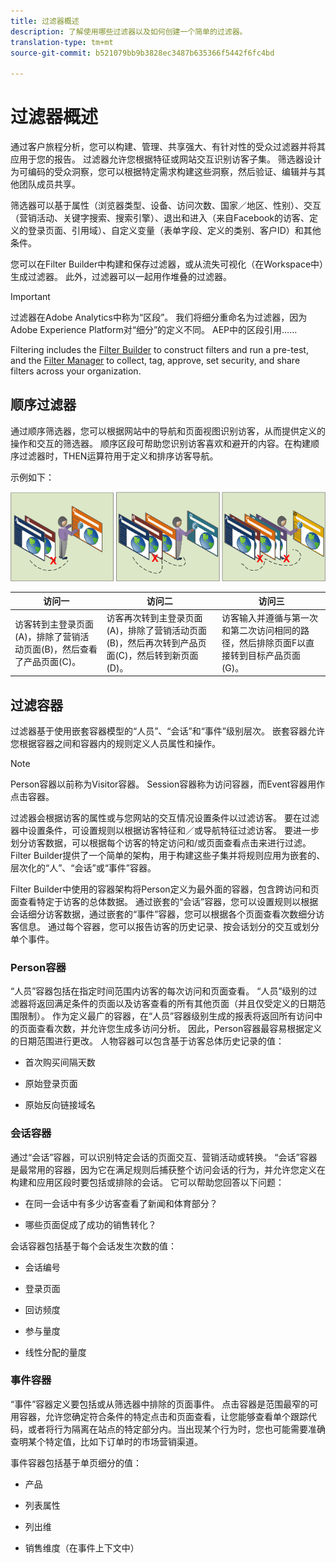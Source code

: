 ```yaml
---
title: 过滤器概述
description: 了解使用哪些过滤器以及如何创建一个简单的过滤器。
translation-type: tm+mt
source-git-commit: b521079bb9b3828ec3487b635366f5442f6fc4bd

---
```



# 过滤器概述

通过客户旅程分析，您可以构建、管理、共享强大、有针对性的受众过滤器并将其应用于您的报告。 过滤器允许您根据特征或网站交互识别访客子集。 筛选器设计为可编码的受众洞察，您可以根据特定需求构建这些洞察，然后验证、编辑并与其他团队成员共享。

筛选器可以基于属性（浏览器类型、设备、访问次数、国家／地区、性别）、交互（营销活动、关键字搜索、搜索引擎）、退出和进入（来自Facebook的访客、定义的登录页面、引用域）、自定义变量（表单字段、定义的类别、客户ID）和其他条件。

您可以在Filter Builder中构建和保存过滤器，或从流失可视化（在Workspace中）生成过滤器。 此外，过滤器可以一起用作堆叠的过滤器。

>[!IMPORTANT]
过滤器在Adobe Analytics中称为“区段”。 我们将细分重命名为过滤器，因为Adobe Experience Platform对“细分”的定义不同。 AEP中的区段引用……

Filtering includes the [Filter Builder](/help/components/filters/create-filters.md) to construct filters and run a pre-test, and the [Filter Manager](/help/components/filters/manage-filters.md) to collect, tag, approve, set security, and share filters across your organization.

## 顺序过滤器

通过顺序筛选器，您可以根据网站中的导航和页面视图识别访客，从而提供定义的操作和交互的筛选器。 顺序区段可帮助您识别访客喜欢和避开的内容。在构建顺序过滤器时，THEN运算符用于定义和排序访客导航。

示例如下：

![](assets/sequential_fil.png)

| 访问一 | 访问二 | 访问三 |
|---|---|---|
| 访客转到主登录页面(A)，排除了营销活动页面(B)，然后查看了产品页面(C)。 | 访客再次转到主登录页面(A)，排除了营销活动页面(B)，然后再次转到产品页面(C)，然后转到新页面(D)。 | 访客输入并遵循与第一次和第二次访问相同的路径，然后排除页面F以直接转到目标产品页面(G)。 |

## 过滤容器

过滤器基于使用嵌套容器模型的“人员”、“会话”和“事件”级别层次。 嵌套容器允许您根据容器之间和容器内的规则定义人员属性和操作。

>[!NOTE]
>Person容器以前称为Visitor容器。 Session容器称为访问容器，而Event容器用作点击容器。

过滤器会根据访客的属性或与您网站的交互情况设置条件以过滤访客。 要在过滤器中设置条件，可设置规则以根据访客特征和／或导航特征过滤访客。 要进一步划分访客数据，可以根据每个访客的特定访问和/或页面查看点击来进行过滤。Filter Builder提供了一个简单的架构，用于构建这些子集并将规则应用为嵌套的、层次化的“人”、“会话”或“事件”容器。

Filter Builder中使用的容器架构将Person定义为最外面的容器，包含跨访问和页面查看特定于访客的总体数据。 通过嵌套的“会话”容器，您可以设置规则以根据会话细分访客数据，通过嵌套的“事件”容器，您可以根据各个页面查看次数细分访客信息。 通过每个容器，您可以报告访客的历史记录、按会话划分的交互或划分单个事件。

### Person容器

“人员”容器包括在指定时间范围内访客的每次访问和页面查看。 “人员”级别的过滤器将返回满足条件的页面以及访客查看的所有其他页面（并且仅受定义的日期范围限制）。 作为定义最广的容器，在“人员”容器级别生成的报表将返回所有访问中的页面查看次数，并允许您生成多访问分析。 因此，Person容器最容易根据定义的日期范围进行更改。
人物容器可以包含基于访客总体历史记录的值：

* 首次购买间隔天数

* 原始登录页面

* 原始反向链接域名

### 会话容器

通过“会话”容器，可以识别特定会话的页面交互、营销活动或转换。 “会话”容器是最常用的容器，因为它在满足规则后捕获整个访问会话的行为，并允许您定义在构建和应用区段时要包括或排除的会话。 它可以帮助您回答以下问题：

* 在同一会话中有多少访客查看了新闻和体育部分？

* 哪些页面促成了成功的销售转化？

会话容器包括基于每个会话发生次数的值：

* 会话编号

* 登录页面

* 回访频度

* 参与量度

* 线性分配的量度

### 事件容器

“事件”容器定义要包括或从筛选器中排除的页面事件。 点击容器是范围最窄的可用容器，允许您确定符合条件的特定点击和页面查看，让您能够查看单个跟踪代码，或者将行为隔离在站点的特定部分内。当出现某个行为时，您也可能需要准确查明某个特定值，比如下订单时的市场营销渠道。

事件容器包括基于单页细分的值：

* 产品

* 列表属性

* 列出维

* 销售维度（在事件上下文中）